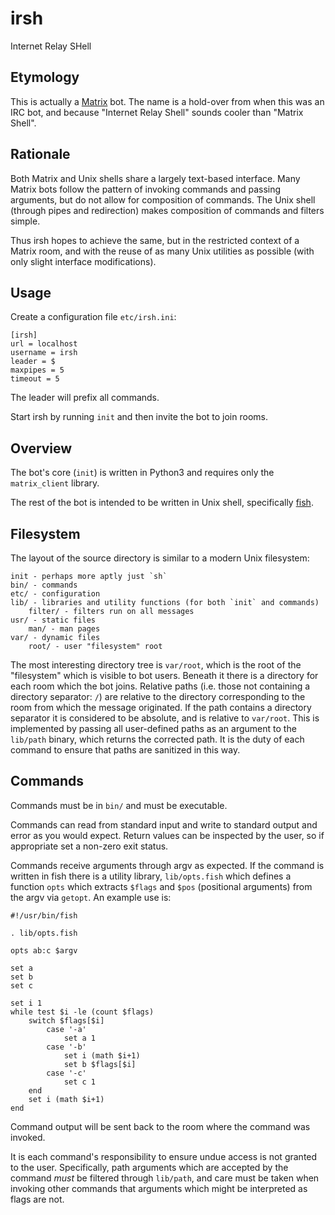 irsh
====

Internet Relay SHell

Etymology
---------

This is actually a [Matrix](https://matrix.org/) bot. The name is a hold-over
from when this was an IRC bot, and because "Internet Relay Shell" sounds cooler
than "Matrix Shell".

Rationale
---------

Both Matrix and Unix shells share a largely text-based interface. Many Matrix
bots follow the pattern of invoking commands and passing arguments, but do not
allow for composition of commands. The Unix shell (through pipes and
redirection) makes composition of commands and filters simple.

Thus irsh hopes to achieve the same, but in the restricted context of a Matrix
room, and with the reuse of as many Unix utilities as possible (with only
slight interface modifications).

Usage
-----

Create a configuration file `etc/irsh.ini`:

    [irsh]
    url = localhost
    username = irsh
    leader = $
    maxpipes = 5
    timeout = 5

The leader will prefix all commands.

Start irsh by running `init` and then invite the bot to join rooms.

Overview
--------

The bot's core (`init`) is written in Python3 and requires only the
`matrix_client` library.

The rest of the bot is intended to be written in Unix shell, specifically
[fish](http://fishshell.com/).

Filesystem
----------

The layout of the source directory is similar to a modern Unix filesystem:

    init - perhaps more aptly just `sh`
    bin/ - commands
    etc/ - configuration
    lib/ - libraries and utility functions (for both `init` and commands)
        filter/ - filters run on all messages
    usr/ - static files
        man/ - man pages
    var/ - dynamic files
        root/ - user "filesystem" root

The most interesting directory tree is `var/root`, which is the root of the
"filesystem" which is visible to bot users. Beneath it there is a directory for
each room which the bot joins. Relative paths (i.e. those not containing a
directory separator: `/`) are relative to the directory corresponding to the
room from which the message originated. If the path contains a directory
separator it is considered to be absolute, and is relative to `var/root`. This
is implemented by passing all user-defined paths as an argument to the
`lib/path` binary, which returns the corrected path. It is the duty of each
command to ensure that paths are sanitized in this way.

Commands
--------

Commands must be in `bin/` and must be executable.

Commands can read from standard input and write to standard output and
error as you would expect. Return values can be inspected by the user, so if
appropriate set a non-zero exit status.

Commands receive arguments through argv as expected. If the command is written
in fish there is a utility library, `lib/opts.fish` which defines a function
`opts` which extracts `$flags` and `$pos` (positional arguments) from the argv
via `getopt`. An example use is:

```fish
#!/usr/bin/fish

. lib/opts.fish

opts ab:c $argv

set a
set b
set c

set i 1
while test $i -le (count $flags)
    switch $flags[$i]
        case '-a'
            set a 1
        case '-b'
            set i (math $i+1)
            set b $flags[$i]
        case '-c'
            set c 1
    end
    set i (math $i+1)
end
```

Command output will be sent back to the room where the command was invoked.

It is each command's responsibility to ensure undue access is not granted to
the user. Specifically, path arguments which are accepted by the command *must*
be filtered through `lib/path`, and care must be taken when invoking other
commands that arguments which might be interpreted as flags are not.
